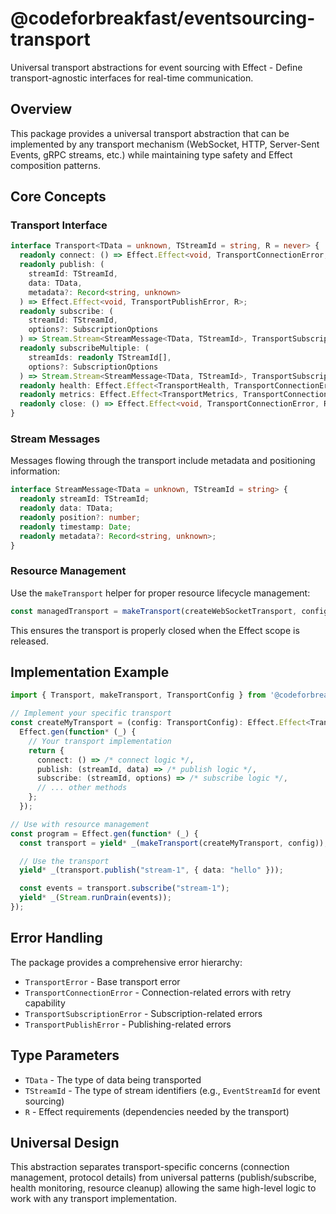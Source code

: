 # @codeforbreakfast/eventsourcing-transport

Universal transport abstractions for event sourcing with Effect - Define transport-agnostic interfaces for real-time communication.

## Overview

This package provides a universal transport abstraction that can be implemented by any transport mechanism (WebSocket, HTTP, Server-Sent Events, gRPC streams, etc.) while maintaining type safety and Effect composition patterns.

## Core Concepts

### Transport Interface

```typescript
interface Transport<TData = unknown, TStreamId = string, R = never> {
  readonly connect: () => Effect.Effect<void, TransportConnectionError, R>;
  readonly publish: (
    streamId: TStreamId,
    data: TData,
    metadata?: Record<string, unknown>
  ) => Effect.Effect<void, TransportPublishError, R>;
  readonly subscribe: (
    streamId: TStreamId,
    options?: SubscriptionOptions
  ) => Stream.Stream<StreamMessage<TData, TStreamId>, TransportSubscriptionError, R>;
  readonly subscribeMultiple: (
    streamIds: readonly TStreamId[],
    options?: SubscriptionOptions
  ) => Stream.Stream<StreamMessage<TData, TStreamId>, TransportSubscriptionError, R>;
  readonly health: Effect.Effect<TransportHealth, TransportConnectionError, R>;
  readonly metrics: Effect.Effect<TransportMetrics, TransportConnectionError, R>;
  readonly close: () => Effect.Effect<void, TransportConnectionError, R>;
}
```

### Stream Messages

Messages flowing through the transport include metadata and positioning information:

```typescript
interface StreamMessage<TData = unknown, TStreamId = string> {
  readonly streamId: TStreamId;
  readonly data: TData;
  readonly position?: number;
  readonly timestamp: Date;
  readonly metadata?: Record<string, unknown>;
}
```

### Resource Management

Use the `makeTransport` helper for proper resource lifecycle management:

```typescript
const managedTransport = makeTransport(createWebSocketTransport, config);
```

This ensures the transport is properly closed when the Effect scope is released.

## Implementation Example

```typescript
import { Transport, makeTransport, TransportConfig } from '@codeforbreakfast/eventsourcing-transport';

// Implement your specific transport
const createMyTransport = (config: TransportConfig): Effect.Effect<Transport<MyData, MyStreamId>, TransportConnectionError> =>
  Effect.gen(function* (_) {
    // Your transport implementation
    return {
      connect: () => /* connect logic */,
      publish: (streamId, data) => /* publish logic */,
      subscribe: (streamId, options) => /* subscribe logic */,
      // ... other methods
    };
  });

// Use with resource management
const program = Effect.gen(function* (_) {
  const transport = yield* _(makeTransport(createMyTransport, config));

  // Use the transport
  yield* _(transport.publish("stream-1", { data: "hello" }));

  const events = transport.subscribe("stream-1");
  yield* _(Stream.runDrain(events));
});
```

## Error Handling

The package provides a comprehensive error hierarchy:

- `TransportError` - Base transport error
- `TransportConnectionError` - Connection-related errors with retry capability
- `TransportSubscriptionError` - Subscription-related errors
- `TransportPublishError` - Publishing-related errors

## Type Parameters

- `TData` - The type of data being transported
- `TStreamId` - The type of stream identifiers (e.g., `EventStreamId` for event sourcing)
- `R` - Effect requirements (dependencies needed by the transport)

## Universal Design

This abstraction separates transport-specific concerns (connection management, protocol details) from universal patterns (publish/subscribe, health monitoring, resource cleanup) allowing the same high-level logic to work with any transport implementation.
